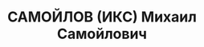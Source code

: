 ---
title: САМОЙЛОВ (ИКС) Михаил Самойлович
description: Род. 1 декабря 1887 в г. Видзы Новоалександровского уезда Ковенской губ.
  в семье служащего соляных промыслов. Еврей. Чл. РСДРП с 1905, большевик. В 1916-1917
  вольнослушатель Новороссийского высш. международного ин-та в Одессе. С июля 1904
  по сентябрь 1905 репетитор, работник у купца в с. Горелое Мелитопольского уезда
  Таврической губ. С сентября 1905 по октябрь 1906 репетитор у частных лиц, партработник
  в г. Геническ Таврической губ. В октябре 1906 - марте 1907 политзаключенный в тюрьме
  в г. Мелитополь Таврической губ. С марта 1907 по август 1914 репетитор у частных
  лиц, партработник в Таврической и Екатеринославской губ. С сентября по декабрь 1914
  рядовой 52-го зап. батальона Царской армии в г. Двинск.Лифляндской губ. С января
  1915 по март 1917 репетитор у частных лиц, партработник в Геническе. В марте-декабре
  1917 пред. Генического горкома РСДРП(б). С декабря 1917 по май 1918 парт. и военный
  работник комитета РСДРП(б) - РКП(б) в Одессе и Геническе. С мая по июль 1918 политзаключенный
  в тюрьме в Мелитополе. С июля 1918 по март 1919 парт. и военный работник подполья
  в Крыму и Мелитопольском уезде Таврической губ. В марте-июле 1919 пред. Генического
  горкома РКП(б). С августа 1919 по январь 1920 партработник подпольного большевистского
  губкома в Одессе. С февраля по июнь 1920 пред. Генического горкома РКП(б). С июня
  по ноябрь 1920 парт. и военный работник ЦК КП(б)У и РВС Южного фронта. С декабря
  1920 по март 1921 партработник, выполнял особые поручения ЦК КП(б)У в Харькове.
  С марта 1921 по февраль 1922 секретарь Генического укома РКП(б). В марте 1922 -
  феврале 1928 работал в Харькове. С марта 1922 по апрель 1924 ответинструктор ЦК
  КП(б)У. С апреля 1924 по май 1925 нач. Главлита УССР. С мая 1925 по февраль 1928
  ответинструктор ЦК КП(б)У. С февраля 1928 по октябрь 1929 секретарь Запорожского
  окружкома КП(б)У. С ноября 1929 по сентябрь 1930 секретарь Кузнецкого окружкома
  в г. Щегловск Сибирского кр. С сентября 1930 по июль 1931 ответинструктор ЦК ВКП(б)
  в Москве. С июля 1931 по январь 1934 секретарь Уральского обкома ВКП(б). С января
  1934 по май 1935 2-й секретарь Дальне-Восточного крайкома ВКП(б). С июня 1935 по
  февраль 1937 ответинструктор ЦК ВКП(б) в Москве. Арестован 9 марта 1937. Политбюро
  ЦК ВКП(б) 21 октября 1937 по списку санкционировало применение ВМН (1 кат.). ВКВС
  СССР 2 ноября 1937 по обвинению в террористической деятельности и участии в КРО
  приговорен к расстрелу, в тот же день расстрелян. Захоронен в Москве на Донском
  кладбище. В ЗАГС сообщено, что Самойлов умер, отбывая наказание, 4 января 1940.
  Реабилитирован определением ВКВС СССР 9 июня 1956. Восстановлен в КПСС решением
  КПК при ЦК КПСС 3 августа 1956.
---